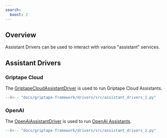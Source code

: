 ```yaml
---
search:
  boost: 2
---
```


## Overview

Assistant Drivers can be used to interact with various "assistant" services.

## Assistant Drivers

### Griptape Cloud

The [GriptapeCloudAssistantDriver](../../reference/griptape/drivers/assistant/griptape_cloud_assistant_driver.md) is used to run Griptape Cloud Assistants.

```python
--8<-- "docs/griptape-framework/drivers/src/assistant_drivers_1.py"
```

### OpenAI

The [OpenAiAssistantDriver](../../reference/griptape/drivers/assistant/openai_assistant_driver.md) is used to run [OpenAI Assistants](https://platform.openai.com/docs/assistants/overview).

```python
--8<-- "docs/griptape-framework/drivers/src/assistant_drivers_2.py"
```
